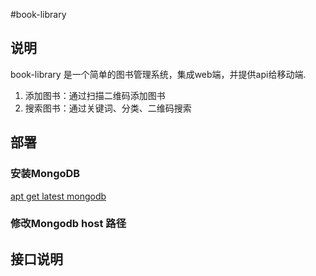 #book-library

## 说明

book-library 是一个简单的图书管理系统，集成web端，并提供api给移动端.

1. 添加图书：通过扫描二维码添加图书
2. 搜索图书：通过关键词、分类、二维码搜索

## 部署

### 安装MongoDB

 [apt get latest mongodb](doc/apt-get-latest-mongodb.md)
 
### 修改Mongodb host 路径
 

## 接口说明

